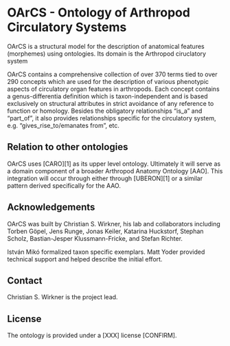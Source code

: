 
OArCS - Ontology of Arthropod Circulatory Systems
=================================================

OArCS is a structural model for the description of anatomical features (morphemes) using ontologies. Its domain is the Arthropod ciruclatory system

OArCS contains a comprehensive collection of over 370 terms tied to over 290 concepts which are used for the description of various phenotypic aspects of circulatory organ features in arthropods. Each concept contains a genus-differentia definition which is taxon-independent and is based exclusively on structural attributes in strict avoidance of any reference to function or homology. Besides the obligatory relationships “is_a” and “part_of”, it also provides relationships specific for the circulatory system, e.g.  “gives_rise_to/emanates from”, etc. 


Relation to other ontologies
----------------------------

OArCS uses [CARO][1] as its upper level ontology. Ultimately it will serve as a domain component of a broader Arthropod Anatomy Ontology [AAO]. This integration will occur through either through [UBERON][1] or a similar pattern derived specifically for the AAO.


Acknowledgements
----------------

OArCS was built by Christian S. Wirkner, his lab and collaborators including Torben Göpel, Jens Runge, Jonas Keiler, Katarina Huckstorf, Stephan Scholz, Bastian-Jesper Klussmann-Fricke, and Stefan Richter.

István Mikó formalized taxon specific exemplars. 
Matt Yoder provided technical support and helped describe the initial effort.


Contact
-------

Christian S. Wirkner is the project lead.

License
-------

The ontology is provided under a [XXX] license [CONFIRM].

